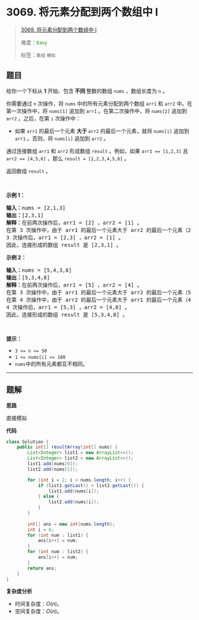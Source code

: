 # 3069. 将元素分配到两个数组中 I

> [3069. 将元素分配到两个数组中 I](https://leetcode.cn/problems/distribute-elements-into-two-arrays-i/)
>
> 难度：<font color=green>`Easy`</font>
>
> 标签：`数组` `模拟`

## 题目

<p>给你一个下标从 <strong>1</strong> 开始、包含<strong> 不同 </strong>整数的数组 <code>nums</code> ，数组长度为 <code>n</code> 。</p>

<p>你需要通过 <code>n</code> 次操作，将 <code>nums</code> 中的所有元素分配到两个数组 <code>arr1</code> 和 <code>arr2</code> 中。在第一次操作中，将 <code>nums[1]</code> 追加到 <code>arr1</code> 。在第二次操作中，将 <code>nums[2]</code> 追加到 <code>arr2</code> 。之后，在第 <code>i</code> 次操作中：</p>

<ul>
	<li>如果 <code>arr1</code> 的最后一个元素 <strong>大于 </strong><code>arr2</code> 的最后一个元素，就将 <code>nums[i]</code> 追加到 <code>arr1</code> 。否则，将 <code>nums[i]</code> 追加到 <code>arr2</code> 。</li>
</ul>

<p>通过连接数组 <code>arr1</code> 和 <code>arr2</code> 形成数组 <code>result</code> 。例如，如果 <code>arr1 == [1,2,3]</code> 且 <code>arr2 == [4,5,6]</code> ，那么 <code>result = [1,2,3,4,5,6]</code> 。</p>

<p>返回数组 <code>result</code> 。</p>

<p>&nbsp;</p>

<p><strong class="example">示例 1：</strong></p>

<pre>
<strong>输入：</strong>nums = [2,1,3]
<strong>输出：</strong>[2,3,1]
<strong>解释：</strong>在前两次操作后，arr1 = [2] ，arr2 = [1] 。
在第 3 次操作中，由于 arr1 的最后一个元素大于 arr2 的最后一个元素（2 &gt; 1），将 nums[3] 追加到 arr1 。
3 次操作后，arr1 = [2,3] ，arr2 = [1] 。
因此，连接形成的数组 result 是 [2,3,1] 。
</pre>

<p><strong class="example">示例 2：</strong></p>

<pre>
<strong>输入：</strong>nums = [5,4,3,8]
<strong>输出：</strong>[5,3,4,8]
<strong>解释：</strong>在前两次操作后，arr1 = [5] ，arr2 = [4] 。
在第 3 次操作中，由于 arr1 的最后一个元素大于 arr2 的最后一个元素（5 &gt; 4），将 nums[3] 追加到 arr1 ，因此 arr1 变为 [5,3] 。
在第 4 次操作中，由于 arr2 的最后一个元素大于 arr1 的最后一个元素（4 &gt; 3），将 nums[4] 追加到 arr2 ，因此 arr2 变为 [4,8] 。
4 次操作后，arr1 = [5,3] ，arr2 = [4,8] 。
因此，连接形成的数组 result 是 [5,3,4,8] 。
</pre>

<p>&nbsp;</p>

<p><strong>提示：</strong></p>

<ul>
	<li><code>3 &lt;= n &lt;= 50</code></li>
	<li><code>1 &lt;= nums[i] &lt;= 100</code></li>
	<li><code>nums</code>中的所有元素都互不相同。</li>
</ul>


--------------------

## 题解

**思路**

直接模拟

**代码**

```java
class Solution {
    public int[] resultArray(int[] nums) {
        List<Integer> list1 = new ArrayList<>();
        List<Integer> list2 = new ArrayList<>();
        list1.add(nums[0]);
        list2.add(nums[1]);

        for (int i = 2; i < nums.length; i++) {
            if (list1.getLast() > list2.getLast()) {
                list1.add(nums[i]);
            } else {
                list2.add(nums[i]);
            }
        }
        
        int[] ans = new int[nums.length];
        int i = 0;
        for (int num : list1) {
            ans[i++] = num;
        }
        for (int num : list2) {
            ans[i++] = num;
        }
        return ans;
    }
}
```

**复杂度分析**

- 时间复杂度：$O(n)$。
- 空间复杂度：$O(n)$。
